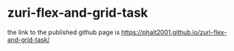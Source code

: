 # zuri-flex-and-grid-task
the link to the published github page is  https://phait2001.github.io/zuri-flex-and-grid-task/
